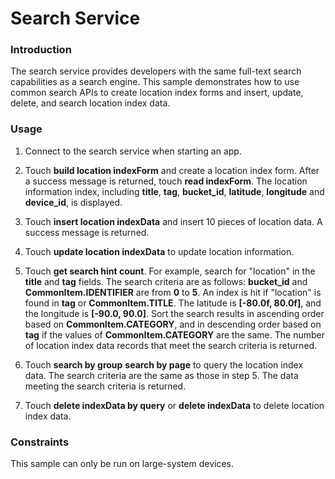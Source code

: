 # Search Service<a name="EN-US_TOPIC_0000001179782481"></a>

### Introduction<a name="section104mcpsimp"></a>

The search service provides developers with the same full-text search capabilities as a search engine. This sample demonstrates how to use common search APIs to create location index forms and insert, update, delete, and search location index data.

### Usage<a name="section107mcpsimp"></a>

1. Connect to the search service when starting an app.

2. Touch  **build location indexForm**  and create a location index form. After a success message is returned, touch  **read indexForm**. The location information index, including  **title**,  **tag**,  **bucket\_id**,  **latitude**,  **longitude**  and  **device\_id**, is displayed.

3. Touch  **insert location indexData**  and insert 10 pieces of location data. A success message is returned.

4. Touch  **update location indexData**  to update location information.

5. Touch  **get search hint count**. For example, search for "location" in the  **title**  and  **tag**  fields. The search criteria are as follows:  **bucket\_id**  and  **CommonItem.IDENTIFIER**  are from  **0**  to  **5**. An index is hit if "location" is found in  **tag**  or  **CommonItem.TITLE**. The latitude is  **\[-80.0f, 80.0f\]**, and the longitude is  **\[-90.0, 90.0\]**. Sort the search results in ascending order based on  **CommonItem.CATEGORY**, and in descending order based on  **tag**  if the values of  **CommonItem.CATEGORY**  are the same. The number of location index data records that meet the search criteria is returned.

6. Touch  **search by group** **search by page**  to query the location index data. The search criteria are the same as those in step 5. The data meeting the search criteria is returned.

7. Touch  **delete indexData by query**  or  **delete indexData**  to delete location index data.

### Constraints<a name="section110mcpsimp"></a>

This sample can only be run on large-system devices.

